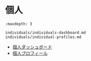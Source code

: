 # 個人

```{toctree}
:maxdepth: 3

individuals/individuals-dashboard.md
individuals/individual-profiles.md
```

- [個人ダッシュボード](./people/individuals/individuals-dashboard.md)
- [個人プロフィール](./people/individuals/individual-profiles.md)